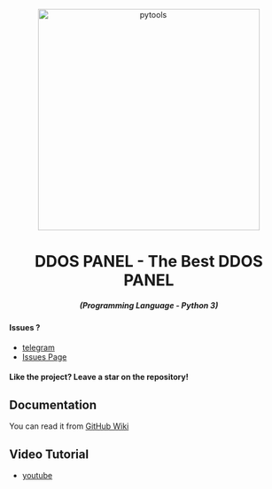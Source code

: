 <p align="center"><img src="https://cdn.discordapp.com/attachments/783376775517700096/966376388825342032/token_graber.png" width="400px" alt="pytools"></p>

<h1 align="center">DDOS PANEL - The Best DDOS PANEL</h1>
<em><h5 align="center">(Programming Language - Python 3)</h5></em>

#### Issues ? 
 * [telegram](https://t.me/ATLAS_TEAMM)
 * [Issues Page](https://github.com/EBLISYALME/DDOS-PANEL/issues)
#### Like the project? Leave a star on the repository!

## Documentation

You can read it from [GitHub Wiki](#)

## Video Tutorial
* [youtube](https://www.youtube.com/channel/UCXfAdwGy2uE7qpXOpNENa1g)
